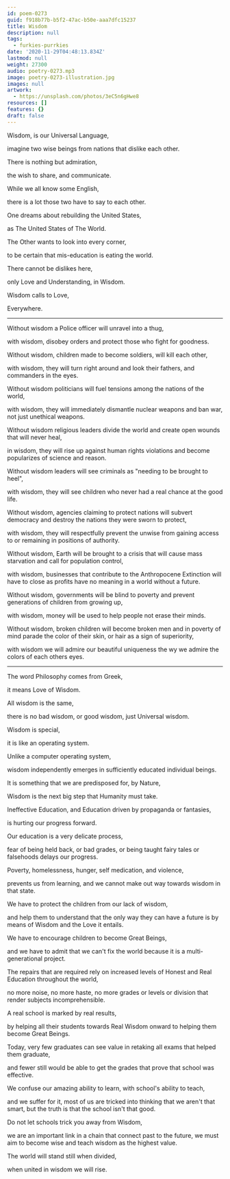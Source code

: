 ```yaml
---
id: poem-0273
guid: f918b77b-b5f2-47ac-b50e-aaa7dfc15237
title: Wisdom
description: null
tags:
  - furkies-purrkies
date: '2020-11-29T04:48:13.834Z'
lastmod: null
weight: 27300
audio: poetry-0273.mp3
image: poetry-0273-illustration.jpg
images: null
artwork:
  - https://unsplash.com/photos/3eC5n6gHwe8
resources: []
features: {}
draft: false
---
```


Wisdom, is our Universal Language,

imagine two wise beings from nations that dislike each other.

There is nothing but admiration,

the wish to share, and communicate.

While we all know some English,

there is a lot those two have to say to each other.

One dreams about rebuilding the United States,

as The United States of The World.

The Other wants to look into every corner,

to be certain that mis-education is eating the world.

There cannot be dislikes here,

only Love and Understanding, in Wisdom.

Wisdom calls to Love,

Everywhere.

---

Without wisdom a Police officer will unravel into a thug,

with wisdom, disobey orders and protect those who fight for goodness.

Without wisdom, children made to become soldiers, will kill each other,

with wisdom, they will turn right around and look their fathers, and commanders in the eyes.

Without wisdom politicians will fuel tensions among the nations of the world,

with wisdom, they will immediately dismantle nuclear weapons and ban war, not just unethical weapons.

Without wisdom religious leaders divide the world and create open wounds that will never heal,

in wisdom, they will rise up against human rights violations and become popularizes of science and reason.

Without wisdom leaders will see criminals as "needing to be brought to heel",

with wisdom, they will see children who never had a real chance at the good life.

Without wisdom, agencies claiming to protect nations will subvert democracy and destroy the nations they were sworn to protect,

with wisdom, they will respectfully prevent the unwise from gaining access to or remaining in positions of authority.

Without wisdom, Earth will be brought to a crisis that will cause mass starvation and call for population control,

with wisdom, businesses that contribute to the Anthropocene Extinction will have to close as profits have no meaning in a world without a future.

Without wisdom, governments will be blind to poverty and prevent generations of children from growing up,

with wisdom, money will be used to help people not erase their minds.

Without wisdom, broken children will become broken men and in poverty of mind parade the color of their skin, or hair as a sign of superiority,

with wisdom we will admire our beautiful uniqueness the wy we admire the colors of each others eyes.

---

The word Philosophy comes from Greek,

it means Love of Wisdom.

All wisdom is the same,

there is no bad wisdom, or good wisdom, just Universal wisdom.

Wisdom is special,

it is like an operating system.

Unlike a computer operating system,

wisdom independently emerges in sufficiently educated individual beings.

It is something that we are predisposed for, by Nature,

Wisdom is the next big step that Humanity must take.

Ineffective Education, and Education driven by propaganda or fantasies,

is hurting our progress forward.

Our education is a very delicate process,

fear of being held back, or bad grades, or being taught fairy tales or falsehoods delays our progress.

Poverty, homelessness, hunger, self medication, and violence,

prevents us from learning, and we cannot make out way towards wisdom in that state.

We have to protect the children from our lack of wisdom,

and help them to understand that the only way they can have a future is by means of Wisdom and the Love it entails.

We have to encourage children to become Great Beings,

and we have to admit that we can't fix the world because it is a multi-generational project.

The repairs that are required rely on increased levels of Honest and Real Education throughout the world,

no more noise, no more haste, no more grades or levels or division that render subjects incomprehensible.

A real school is marked by real results,

by helping all their students towards Real Wisdom onward to helping them become Great Beings.

Today, very few graduates can see value in retaking all exams that helped them graduate,

and fewer still would be able to get the grades that prove that school was effective.

We confuse our amazing ability to learn, with school's ability to teach,

and we suffer for it, most of us are tricked into thinking that we aren't that smart, but the truth is that the school isn't that good.

Do not let schools trick you away from Wisdom,

we are an important link in a chain that connect past to the future, we must aim to become wise and teach wisdom as the highest value.

The world will stand still when divided,

when united in wisdom we will rise.
